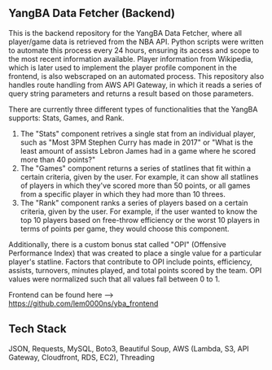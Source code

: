 ## YangBA Data Fetcher (Backend)

This is the backend repository for the YangBA Data Fetcher, where all player/game data is retrieved from the NBA API. Python scripts were written to automate this process every 24 hours, ensuring its access and scope to the most recent information available. Player information from Wikipedia, which is later used to implement the player profile component in the frontend, is also webscraped on an automated process. This repository also handles route handling from AWS API Gateway, in which it reads a series of query string parameters and returns a result based on those parameters.

There are currently three different types of functionalities that the YangBA supports: Stats, Games, and Rank.

1. The "Stats" component retrives a single stat from an individual player, such as "Most 3PM Stephen Curry has made in 2017" or "What is the least amount of assists Lebron James had in a game where he scored more than 40 points?"
2. The "Games" component returns a series of statlines that fit within a certain criteria, given by the user. For example, it can show all statlines of players in which they've scored more than 50 points, or all games from a specific player in which they had more than 10 threes.
3. The "Rank" component ranks a series of players based on a certain criteria, given by the user. For example, if the user wanted to know the top 10 players based on free-throw efficiency or the worst 10 players in terms of points per game, they would choose this component.

Additionally, there is a custom bonus stat called "OPI" (Offensive Performance Index) that was created to place a single value for a particular player's statline. Factors that contribute to OPI include points, efficiency, assists, turnovers, minutes played, and total points scored by the team. OPI values were normalized such that all values fall between 0 to 1.

Frontend can be found here --> https://github.com/lem0000ns/yba_frontend

## Tech Stack

JSON, Requests, MySQL, Boto3, Beautiful Soup, AWS (Lambda, S3, API Gateway, Cloudfront, RDS, EC2), Threading
